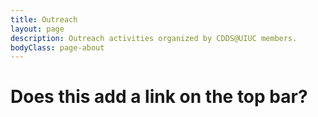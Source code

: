 ```yaml
---
title: Outreach
layout: page
description: Outreach activities organized by CDDS@UIUC members.
bodyClass: page-about
---
```


# Does this add a link on the top bar? 
